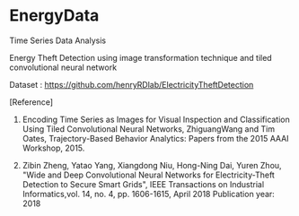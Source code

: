 # EnergyData
Time Series Data Analysis

Energy Theft Detection using image transformation technique and tiled convolutional neural network

Dataset : https://github.com/henryRDlab/ElectricityTheftDetection 


[Reference]

1. Encoding Time Series as Images for Visual Inspection and Classification Using Tiled Convolutional Neural Networks, ZhiguangWang and Tim Oates, Trajectory-Based Behavior Analytics: Papers from the 2015 AAAI Workshop, 2015.

2. Zibin Zheng, Yatao Yang, Xiangdong Niu, Hong-Ning Dai, Yuren Zhou, "Wide and Deep Convolutional Neural Networks for Electricity-Theft Detection to Secure Smart Grids", IEEE Transactions on Industrial Informatics,vol. 14, no. 4, pp. 1606-1615, April 2018 Publication year: 2018
